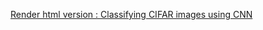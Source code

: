 [Render html version : Classifying CIFAR images using CNN](https://htmlpreview.github.io/?https://github.com/hugohiraoka/Classifying_CIFAR_images/blob/main/html/Classifying_CIFAR_Images.html)
